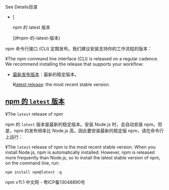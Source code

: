 See Details目录

+   [
    
    npm 的 latest 版本
    
    ](#npm-的-latest-版本)

npm 命令行接口 (CLI) 定期发布。我们建议安装支持你的工作流程的版本：

¥The npm command line interface (CLI) is released on a regular cadence. We recommend installing the release that supports your workflow:

+   [最新发布版本](#the-latest-release-of-npm)：最新的稳定版本。
    
    ¥[latest release](#the-latest-release-of-npm): the most recent stable version.
    

## [npm 的 `latest` 版本](#npm-的-latest-版本)

¥The `latest` release of npm

npm 的 `latest` 版本是最新的稳定版本。安装 Node.js 时，会自动安装 npm。但是，npm 的发布频率比 Node.js 高，因此要安装最新的稳定版 npm，请在命令行上运行：

¥The `latest` release of npm is the most recent stable version. When you install Node.js, npm is automatically installed. However, npm is released more frequently than Node.js, so to install the latest stable version of npm, on the command line, run:

`npm install npm@latest -g`

npm v11.1 中文网 - 粤ICP备13048890号